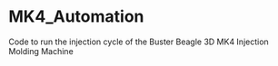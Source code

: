 # MK4_Automation
Code to run the injection cycle of the Buster Beagle 3D MK4 Injection Molding Machine
